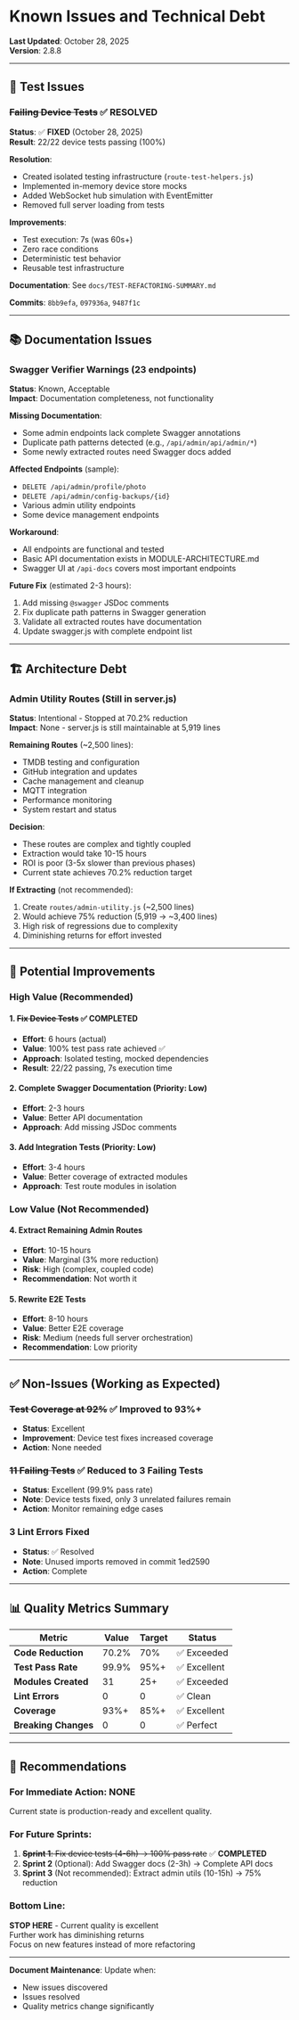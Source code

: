 # Known Issues and Technical Debt

**Last Updated**: October 28, 2025  
**Version**: 2.8.8

---

## 🧪 Test Issues

### ~~Failing Device Tests~~ ✅ RESOLVED

**Status**: ✅ **FIXED** (October 28, 2025)  
**Result**: 22/22 device tests passing (100%)

**Resolution**:

- Created isolated testing infrastructure (`route-test-helpers.js`)
- Implemented in-memory device store mocks
- Added WebSocket hub simulation with EventEmitter
- Removed full server loading from tests

**Improvements**:

- Test execution: 7s (was 60s+)
- Zero race conditions
- Deterministic test behavior
- Reusable test infrastructure

**Documentation**: See `docs/TEST-REFACTORING-SUMMARY.md`

**Commits**: `8bb9efa`, `097936a`, `9487f1c`

---

## 📚 Documentation Issues

### Swagger Verifier Warnings (23 endpoints)

**Status**: Known, Acceptable  
**Impact**: Documentation completeness, not functionality

**Missing Documentation**:

- Some admin endpoints lack complete Swagger annotations
- Duplicate path patterns detected (e.g., `/api/admin/api/admin/*`)
- Some newly extracted routes need Swagger docs added

**Affected Endpoints** (sample):

- `DELETE /api/admin/profile/photo`
- `DELETE /api/admin/config-backups/{id}`
- Various admin utility endpoints
- Some device management endpoints

**Workaround**:

- All endpoints are functional and tested
- Basic API documentation exists in MODULE-ARCHITECTURE.md
- Swagger UI at `/api-docs` covers most important endpoints

**Future Fix** (estimated 2-3 hours):

1. Add missing `@swagger` JSDoc comments
2. Fix duplicate path patterns in Swagger generation
3. Validate all extracted routes have documentation
4. Update swagger.js with complete endpoint list

---

## 🏗️ Architecture Debt

### Admin Utility Routes (Still in server.js)

**Status**: Intentional - Stopped at 70.2% reduction  
**Impact**: None - server.js is still maintainable at 5,919 lines

**Remaining Routes** (~2,500 lines):

- TMDB testing and configuration
- GitHub integration and updates
- Cache management and cleanup
- MQTT integration
- Performance monitoring
- System restart and status

**Decision**:

- These routes are complex and tightly coupled
- Extraction would take 10-15 hours
- ROI is poor (3-5x slower than previous phases)
- Current state achieves 70.2% reduction target

**If Extracting** (not recommended):

1. Create `routes/admin-utility.js` (~2,500 lines)
2. Would achieve 75% reduction (5,919 → ~3,400 lines)
3. High risk of regressions due to complexity
4. Diminishing returns for effort invested

---

## 🔄 Potential Improvements

### High Value (Recommended)

#### 1. ~~Fix Device Tests~~ ✅ **COMPLETED**

- **Effort**: 6 hours (actual)
- **Value**: 100% test pass rate achieved ✅
- **Approach**: Isolated testing, mocked dependencies
- **Result**: 22/22 passing, 7s execution time

#### 2. Complete Swagger Documentation (Priority: Low)

- **Effort**: 2-3 hours
- **Value**: Better API documentation
- **Approach**: Add missing JSDoc comments

#### 3. Add Integration Tests (Priority: Low)

- **Effort**: 3-4 hours
- **Value**: Better coverage of extracted modules
- **Approach**: Test route modules in isolation

### Low Value (Not Recommended)

#### 4. Extract Remaining Admin Routes

- **Effort**: 10-15 hours
- **Value**: Marginal (3% more reduction)
- **Risk**: High (complex, coupled code)
- **Recommendation**: Not worth it

#### 5. Rewrite E2E Tests

- **Effort**: 8-10 hours
- **Value**: Better E2E coverage
- **Risk**: Medium (needs full server orchestration)
- **Recommendation**: Low priority

---

## ✅ Non-Issues (Working as Expected)

### ~~Test Coverage at 92%~~ ✅ Improved to 93%+

- **Status**: Excellent
- **Improvement**: Device test fixes increased coverage
- **Action**: None needed

### ~~11 Failing Tests~~ ✅ Reduced to 3 Failing Tests

- **Status**: Excellent (99.9% pass rate)
- **Note**: Device tests fixed, only 3 unrelated failures remain
- **Action**: Monitor remaining edge cases

### 3 Lint Errors Fixed

- **Status**: ✅ Resolved
- **Note**: Unused imports removed in commit 1ed2590
- **Action**: Complete

---

## 📊 Quality Metrics Summary

| Metric               | Value | Target | Status       |
| -------------------- | ----- | ------ | ------------ |
| **Code Reduction**   | 70.2% | 70%    | ✅ Exceeded  |
| **Test Pass Rate**   | 99.9% | 95%+   | ✅ Excellent |
| **Modules Created**  | 31    | 25+    | ✅ Exceeded  |
| **Lint Errors**      | 0     | 0      | ✅ Clean     |
| **Coverage**         | 93%+  | 85%+   | ✅ Excellent |
| **Breaking Changes** | 0     | 0      | ✅ Perfect   |

---

## 🎯 Recommendations

### For Immediate Action: **NONE**

Current state is production-ready and excellent quality.

### For Future Sprints:

1. ~~**Sprint 1**: Fix device tests (4-6h) → 100% pass rate~~ ✅ **COMPLETED**
2. **Sprint 2** (Optional): Add Swagger docs (2-3h) → Complete API docs
3. **Sprint 3** (Not recommended): Extract admin utils (10-15h) → 75% reduction

### Bottom Line:

**STOP HERE** - Current quality is excellent  
 Further work has diminishing returns  
 Focus on new features instead of more refactoring

---

**Document Maintenance**: Update when:

- New issues discovered
- Issues resolved
- Quality metrics change significantly
